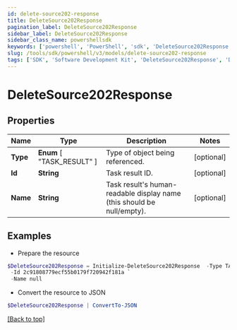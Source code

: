 ```yaml
---
id: delete-source202-response
title: DeleteSource202Response
pagination_label: DeleteSource202Response
sidebar_label: DeleteSource202Response
sidebar_class_name: powershellsdk
keywords: ['powershell', 'PowerShell', 'sdk', 'DeleteSource202Response', 'DeleteSource202Response'] 
slug: /tools/sdk/powershell/v3/models/delete-source202-response
tags: ['SDK', 'Software Development Kit', 'DeleteSource202Response', 'DeleteSource202Response']
---
```



# DeleteSource202Response

## Properties

Name | Type | Description | Notes
------------ | ------------- | ------------- | -------------
**Type** |  **Enum** [  "TASK_RESULT" ] | Type of object being referenced. | [optional] 
**Id** | **String** | Task result ID. | [optional] 
**Name** | **String** | Task result's human-readable display name (this should be null/empty). | [optional] 

## Examples

- Prepare the resource
```powershell
$DeleteSource202Response = Initialize-DeleteSource202Response  -Type TASK_RESULT `
 -Id 2c91808779ecf55b0179f720942f181a `
 -Name null
```

- Convert the resource to JSON
```powershell
$DeleteSource202Response | ConvertTo-JSON
```


[[Back to top]](#) 

